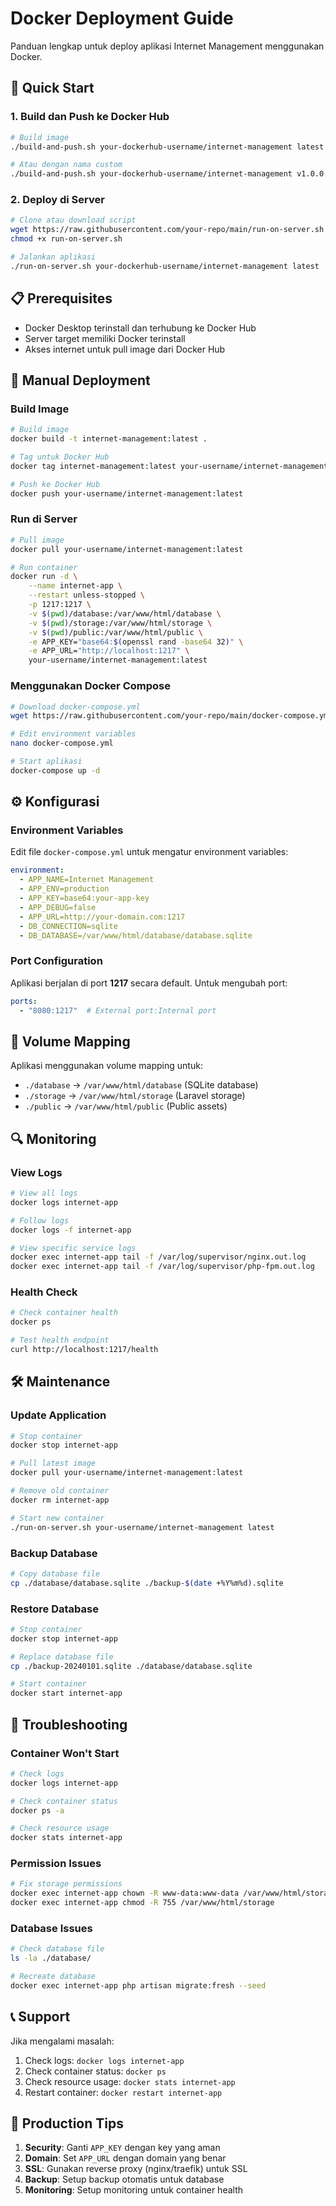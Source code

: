 # Docker Deployment Guide

Panduan lengkap untuk deploy aplikasi Internet Management menggunakan Docker.

## 🚀 Quick Start

### 1. Build dan Push ke Docker Hub

```bash
# Build image
./build-and-push.sh your-dockerhub-username/internet-management latest

# Atau dengan nama custom
./build-and-push.sh your-dockerhub-username/internet-management v1.0.0
```

### 2. Deploy di Server

```bash
# Clone atau download script
wget https://raw.githubusercontent.com/your-repo/main/run-on-server.sh
chmod +x run-on-server.sh

# Jalankan aplikasi
./run-on-server.sh your-dockerhub-username/internet-management latest
```

## 📋 Prerequisites

- Docker Desktop terinstall dan terhubung ke Docker Hub
- Server target memiliki Docker terinstall
- Akses internet untuk pull image dari Docker Hub

## 🔧 Manual Deployment

### Build Image

```bash
# Build image
docker build -t internet-management:latest .

# Tag untuk Docker Hub
docker tag internet-management:latest your-username/internet-management:latest

# Push ke Docker Hub
docker push your-username/internet-management:latest
```

### Run di Server

```bash
# Pull image
docker pull your-username/internet-management:latest

# Run container
docker run -d \
    --name internet-app \
    --restart unless-stopped \
    -p 1217:1217 \
    -v $(pwd)/database:/var/www/html/database \
    -v $(pwd)/storage:/var/www/html/storage \
    -v $(pwd)/public:/var/www/html/public \
    -e APP_KEY="base64:$(openssl rand -base64 32)" \
    -e APP_URL="http://localhost:1217" \
    your-username/internet-management:latest
```

### Menggunakan Docker Compose

```bash
# Download docker-compose.yml
wget https://raw.githubusercontent.com/your-repo/main/docker-compose.yml

# Edit environment variables
nano docker-compose.yml

# Start aplikasi
docker-compose up -d
```

## ⚙️ Konfigurasi

### Environment Variables

Edit file `docker-compose.yml` untuk mengatur environment variables:

```yaml
environment:
  - APP_NAME=Internet Management
  - APP_ENV=production
  - APP_KEY=base64:your-app-key
  - APP_DEBUG=false
  - APP_URL=http://your-domain.com:1217
  - DB_CONNECTION=sqlite
  - DB_DATABASE=/var/www/html/database/database.sqlite
```

### Port Configuration

Aplikasi berjalan di port **1217** secara default. Untuk mengubah port:

```yaml
ports:
  - "8080:1217"  # External port:Internal port
```

## 📁 Volume Mapping

Aplikasi menggunakan volume mapping untuk:

- `./database` → `/var/www/html/database` (SQLite database)
- `./storage` → `/var/www/html/storage` (Laravel storage)
- `./public` → `/var/www/html/public` (Public assets)

## 🔍 Monitoring

### View Logs

```bash
# View all logs
docker logs internet-app

# Follow logs
docker logs -f internet-app

# View specific service logs
docker exec internet-app tail -f /var/log/supervisor/nginx.out.log
docker exec internet-app tail -f /var/log/supervisor/php-fpm.out.log
```

### Health Check

```bash
# Check container health
docker ps

# Test health endpoint
curl http://localhost:1217/health
```

## 🛠️ Maintenance

### Update Application

```bash
# Stop container
docker stop internet-app

# Pull latest image
docker pull your-username/internet-management:latest

# Remove old container
docker rm internet-app

# Start new container
./run-on-server.sh your-username/internet-management latest
```

### Backup Database

```bash
# Copy database file
cp ./database/database.sqlite ./backup-$(date +%Y%m%d).sqlite
```

### Restore Database

```bash
# Stop container
docker stop internet-app

# Replace database file
cp ./backup-20240101.sqlite ./database/database.sqlite

# Start container
docker start internet-app
```

## 🚨 Troubleshooting

### Container Won't Start

```bash
# Check logs
docker logs internet-app

# Check container status
docker ps -a

# Check resource usage
docker stats internet-app
```

### Permission Issues

```bash
# Fix storage permissions
docker exec internet-app chown -R www-data:www-data /var/www/html/storage
docker exec internet-app chmod -R 755 /var/www/html/storage
```

### Database Issues

```bash
# Check database file
ls -la ./database/

# Recreate database
docker exec internet-app php artisan migrate:fresh --seed
```

## 📞 Support

Jika mengalami masalah:

1. Check logs: `docker logs internet-app`
2. Check container status: `docker ps`
3. Check resource usage: `docker stats internet-app`
4. Restart container: `docker restart internet-app`

## 🎯 Production Tips

1. **Security**: Ganti `APP_KEY` dengan key yang aman
2. **Domain**: Set `APP_URL` dengan domain yang benar
3. **SSL**: Gunakan reverse proxy (nginx/traefik) untuk SSL
4. **Backup**: Setup backup otomatis untuk database
5. **Monitoring**: Setup monitoring untuk container health
